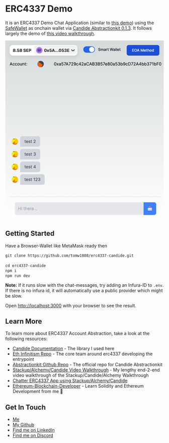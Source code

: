 # ERC4337 Demo

It is an ERC4337 Demo Chat Application (similar to [this demo](https://erc4337-chatter-nextjs-app.vercel.app/candide)) using the [SafeWallet](https://app.safe.global/) as onchain wallet via [Candide Abstractionkit 0.1.3](https://docs.candide.dev/wallet/abstractionkit/introduction/). It follows largely the demo of [this video walkthrough](https://youtu.be/v_V4Wqcn7vE).

![Screenshot of ERC4337 Demo](./chatter-erc4337.png?raw=true "ERC4337 Chat App Demo")

## Getting Started

Have a Browser-Wallet like MetaMask ready then

```
git clone https://github.com/tomw1808/erc4337-candide.git

cd erc4337-candide
npm i
npm run dev
```

**Note:** If it runs slow with the chat-messages, try adding an Infura-ID to `.env`. If there is no infura id, it will automatically use a public provider which might be slow.

Open [http://localhost:3000](http://localhost:3000) with your browser to see the result.


## Learn More

To learn more about ERC4337 Account Abstraction, take a look at the following resources:

- [Candide Documentation](https://docs.candide.dev/wallet/abstractionkit/introduction/) - The library I used here
- [Eth Infinitism Repo](https://github.com/eth-infinitism/account-abstraction/tree/develop) - The core team around erc4337 developing the entrypoint
- [Abstractionkit Github Repo](https://github.com/candidelabs/abstractionkit/tree/main) - The official repo for Candide Abstractionkit
- [Stackup/Alchemy/Candide Video Walkthrough](https://youtu.be/v_V4Wqcn7vE) - My lengthy end-2-end video walkthrough of the Stackup/Candide/Alchemy Walkthrough
- [Chatter ERC4337 App using Stackup/Alchemy/Candide](https://erc4337-chatter-nextjs-app.vercel.app/)
- [Ethereum-Blockchain-Developer](https://ethereum-blockchain-developer.com) - Learn Solidity and Ethereum Development from me 🤗

## Get In Touch

 - [Me](https://thomaswiesner.com)
 - [My Github](https://github.com/tomw1808)
 - [Find me on LinkedIn](https://www.linkedin.com/in/thomas-wiesner)
 - [Find me on Discord](https://discord.gg/nKV7xzxdEh)